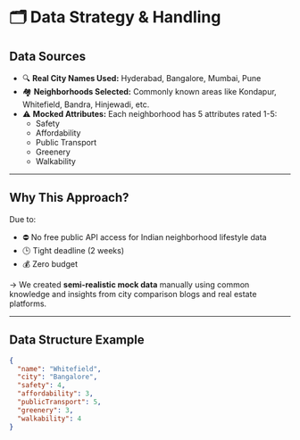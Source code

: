 # 🗂️ Data Strategy & Handling

## Data Sources

- 🔍 **Real City Names Used:** Hyderabad, Bangalore, Mumbai, Pune
- 🏘️ **Neighborhoods Selected:** Commonly known areas like Kondapur, Whitefield, Bandra, Hinjewadi, etc.
- ⚠️ **Mocked Attributes:** Each neighborhood has 5 attributes rated 1-5:
  - Safety
  - Affordability
  - Public Transport
  - Greenery
  - Walkability

---

## Why This Approach?

Due to:
- ⛔ No free public API access for Indian neighborhood lifestyle data
- 🕒 Tight deadline (2 weeks)
- 💰 Zero budget

→ We created **semi-realistic mock data** manually using common knowledge and insights from city comparison blogs and real estate platforms.

---

## Data Structure Example

```json
{
  "name": "Whitefield",
  "city": "Bangalore",
  "safety": 4,
  "affordability": 3,
  "publicTransport": 5,
  "greenery": 3,
  "walkability": 4
}
